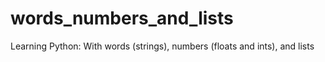 # words_numbers_and_lists
Learning Python: With words (strings), numbers (floats and ints), and lists
